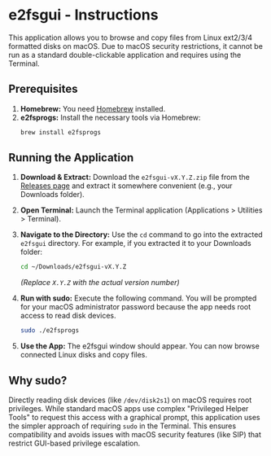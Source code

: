 # e2fsgui - Instructions

This application allows you to browse and copy files from Linux ext2/3/4 formatted disks on macOS. Due to macOS security restrictions, it cannot be run as a standard double-clickable application and requires using the Terminal.

## Prerequisites

1.  **Homebrew:** You need [Homebrew](https://brew.sh) installed.
2.  **e2fsprogs:** Install the necessary tools via Homebrew:
    ```bash
    brew install e2fsprogs
    ```

## Running the Application

1.  **Download & Extract:** Download the `e2fsgui-vX.Y.Z.zip` file from the [Releases page](https://github.com/delaneyb/e2fsgui/releases) and extract it somewhere convenient (e.g., your Downloads folder).

2.  **Open Terminal:** Launch the Terminal application (Applications > Utilities > Terminal).

3.  **Navigate to the Directory:** Use the `cd` command to go into the extracted `e2fsgui` directory. For example, if you extracted it to your Downloads folder:
    ```bash
    cd ~/Downloads/e2fsgui-vX.Y.Z
    ```
    *(Replace `X.Y.Z` with the actual version number)*

4.  **Run with sudo:** Execute the following command. You will be prompted for your macOS administrator password because the app needs root access to read disk devices.
    ```bash
    sudo ./e2fsprogs
    ```

5.  **Use the App:** The e2fsgui window should appear. You can now browse connected Linux disks and copy files.

## Why sudo?

Directly reading disk devices (like `/dev/disk2s1`) on macOS requires root privileges. While standard macOS apps use complex "Privileged Helper Tools" to request this access with a graphical prompt, this application uses the simpler approach of requiring `sudo` in the Terminal. This ensures compatibility and avoids issues with macOS security features (like SIP) that restrict GUI-based privilege escalation. 